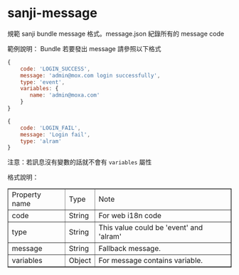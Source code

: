 sanji-message
=============
規範 sanji bundle message 格式。message.json 紀錄所有的 message code


範例說明：
Bundle 若要發出 message 請參照以下格式

``` javascript
{
    code: 'LOGIN_SUCCESS',
    message: 'admin@mox.com login successfully',
    type: 'event',
    variables: {
       name: 'admin@moxa.com'
    }
}

{
    code: 'LOGIN_FAIL',
    message: 'Login fail',
    type: 'alram'
}
```
注意：若訊息沒有變數的話就不會有 `variables` 屬性

格式說明：
<table border="1">
 <tr>
  <td>Property name</td>
  <td>Type</td>
  <td>Note</td>
 </tr>
 <tr>
  <td>code</td>
  <td>String</td>
  <td>For web i18n code</td>
 </tr>
 <tr>
  <td>type</td>
  <td>String</td>
  <td>This value could be 'event' and 'alram'</td>
 </tr>
 <tr>
  <td>message</td>
  <td>String</td>
  <td>Fallback message.</td>
 </tr>
 <tr>
  <td>variables</td>
  <td>Object</td>
  <td>For message contains variable.</td>
 </tr>
</table>
